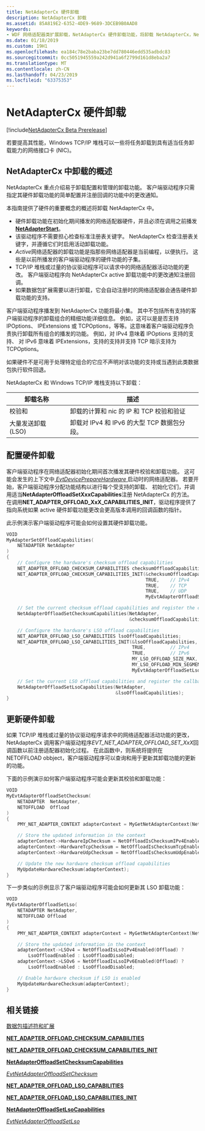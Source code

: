 ```yaml
---
title: NetAdapterCx 硬件卸载
description: NetAdapterCx 卸载
ms.assetid: 85A819E2-6352-4DE9-9689-3DCEB9B0AAD8
keywords:
- WDF 网络适配器类扩展卸载，NetAdapterCx 硬件卸载功能，将卸载 NetAdapterCx，NetAdapter 将卸载
ms.date: 01/18/2019
ms.custom: 19H1
ms.openlocfilehash: ea184c78e2baba23be7dd780446edd535adbdc83
ms.sourcegitcommit: 0cc5051945559a242d941a6f2799d161d8eba2a7
ms.translationtype: MT
ms.contentlocale: zh-CN
ms.lasthandoff: 04/23/2019
ms.locfileid: "63375353"
---
```

# <a name="netadaptercx-hardware-offloads"></a>NetAdapterCx 硬件卸载

[!include[NetAdapterCx Beta Prerelease](../netcx-beta-prerelease.md)]

若要提高其性能，Windows TCP/IP 堆栈可以一些将任务卸载到具有适当任务卸载能力的网络接口卡 (NIC)。

## <a name="overview-of-offloads-in-netadaptercx"></a>NetAdapterCx 中卸载的概述

NetAdapterCx 重点介绍易于卸载配置和管理的卸载功能。 客户端驱动程序只需指定其硬件卸载功能的简单配置并注册回调的功能中的更改通知。 

本指南提供了硬件的重要概念的概述将卸载 NetAdapterCx 中。

- 硬件卸载功能在初始化期间播发的网络适配器硬件，并且必须在调用之前播发[ **NetAdapterStart**](https://docs.microsoft.com/windows-hardware/drivers/ddi/content/netadapter/nf-netadapter-netadapterstart)。
- 该驱动程序不需要担心检查标准注册表关键字。 NetAdapterCx 检查注册表关键字，并遵循它们时启用活动卸载功能。
- *Active*网络适配器的卸载功能是指那些网络适配器是当前编程，以便执行。 这些是以前所播发的客户端驱动程序的硬件功能的子集。
- TCP/IP 堆栈或过量的协议驱动程序可以请求中的网络适配器活动功能的更改。 客户端驱动程序向 NetAdapterCx active 卸载功能中的更改通知注册回调。
- 如果数据包扩展需要以进行卸载，它会自动注册时的网络适配器会通告硬件卸载功能的支持。

客户端驱动程序播发到 NetAdapterCx 功能将最小集。 其中不包括所有支持的客户端驱动程序的卸载组合的精细功能详细信息。 例如，这可以是是否支持 IPOptions、 IPExtensions 或 TCPOptions，等等。这意味着客户端驱动程序负责执行卸载所有组合的播发的功能。 例如，对 IPv4 意味着 IPOptions 支持的支持、 对 IPv6 意味着 IPExtensions，支持的支持并支持 TCP 暗示支持为 TCPOptions。 

如果硬件不是可用于处理特定组合的它应不声明对该功能的支持或当遇到此类数据包执行软件回退。

NetAdapterCx 和 Windows TCP/IP 堆栈支持以下卸载：

| 卸载名称 | 描述 |
| --- | --- |
| 校验和 | 卸载的计算和 nic 的 IP 和 TCP 校验和验证 |
| 大量发送卸载 (LSO) | 卸载对 IPv4 和 IPv6 的大型 TCP 数据包分段。 |

## <a name="configuring-hardware-offloads"></a>配置硬件卸载

客户端驱动程序在网络适配器初始化期间首次播发其硬件校验和卸载功能。 这可能会发生的上下文中[ *EvtDevicePrepareHardware* ](https://docs.microsoft.com/windows-hardware/drivers/ddi/content/wdfdevice/nc-wdfdevice-evt_wdf_device_prepare_hardware)启动时的网络适配器。 若要开始，客户端驱动程序分配功能结构以进行每个受支持的卸载、 初始化它们，并调用适当**NetAdapterOffloadSetXxxCapabilities**注册 NetAdapterCx 的方法。 在调用**NET_ADAPTER_OFFLOAD_XxX_CAPABILITIES_INIT**，驱动程序提供了指向系统如果 active 硬件卸载功能更改会更高版本调用的回调函数的指针。

此示例演示客户端驱动程序可能会如何设置其硬件卸载功能。

```C++
VOID
MyAdapterSetOffloadCapabilities(
    NETADAPTER NetAdapter
)
{
    // Configure the hardware's checksum offload capabilities
    NET_ADAPTER_OFFLOAD_CHECKSUM_CAPABILITIES checksumOffloadCapabilities;
    NET_ADAPTER_OFFLOAD_CHECKSUM_CAPABILITIES_INIT(&checksumOffloadCapabilities,
                                                   TRUE,    // IPv4
                                                   TRUE,    // TCP
                                                   TRUE,    // UDP
                                                   MyEvtAdapterOffloadSetChecksum);

    // Set the current checksum offload capabilities and register the callback for future changes in active capabilities
    NetAdapterOffloadSetChecksumCapabilities(NetAdapter,
                                             &checksumOffloadCapabilities);

    // Configure the hardware's LSO offload capabilities
    NET_ADAPTER_OFFLOAD_LSO_CAPABILITIES lsoOffloadCapabilities;
    NET_ADAPTER_OFFLOAD_LSO_CAPABILITIES_INIT(&lsoOffloadCapabilities,
                                              TRUE,         // IPv4
                                              TRUE,         // IPv6
                                              MY_LSO_OFFLOAD_SIZE_MAX,
                                              MY_LSO_OFFLOAD_MIN_SEGMENT_COUNT,
                                              MyEvtAdapterOffloadSetLso);

    // Set the current LSO offload capabilities and register the callback for future changes in active capabilities
    NetAdapterOffloadSetLsoCapabilities(NetAdapter,
                                        &lsoOffloadCapabilities);   
}
```

## <a name="updating-hardware-offloads"></a>更新硬件卸载

如果 TCP/IP 堆栈或过量的协议驱动程序请求中的网络适配器活动功能的更改，NetAdapterCx 调用客户端驱动程序*EVT_NET_ADAPTER_OFFLOAD_SET_XxX*回调函数以前注册适配器初始化过程。 在此函数中，则系统将提供在 NETOFFLOAD obbject，客户端驱动程序可以查询和用于更新其卸载功能的更新的功能。

下面的示例演示如何客户端驱动程序可能会更新其校验和卸载功能：

```C++
VOID
MyEvtAdapterOffloadSetChecksum(
    NETADAPTER  NetAdapter,
    NETOFFLOAD  Offload
)
{
    PMY_NET_ADAPTER_CONTEXT adapterContext = MyGetNetAdapterContext(NetAdapter);

    // Store the updated information in the context
    adapterContext->HardwareIpChecksum = NetOffloadIsChecksumIPv4Enabled(Offload);
    adapterContext->HardwareTcpChecksum = NetOffloadIsChecksumTcpEnabled(Offload);
    adapterContext->HardwareUdpChecksum = NetOffloadIsChecksumUdpEnabled(Offload);

    // Update the new hardware checksum offload capabilities
    MyUpdateHardwareChecksum(adapterContext);
}
```

下一步类似的示例显示了客户端驱动程序可能会如何更新其 LSO 卸载功能：

```C++
VOID
MyEvtAdapterOffloadSetLso(
    NETADAPTER NetAdapter,
    NETOFFLOAD Offload
)
{
    PMY_NET_ADAPTER_CONTEXT adapterContext = MyGetNetAdapterContext(NetAdapter);

    // Store the updated information in the context
    adapterContext->LSOv4 = NetOffloadIsLsoIPv4Enabled(Offload) ? 
        LsoOffloadEnabled : LsoOffloadDisabled;
    adapterContext->LSOv6 = NetOffloadIsLsoIPv6Enabled(Offload) ?
        LsoOffloadEnabled : LsoOffloadDisabled;

    // Enable hardware checksum if LSO is enabled
    MyUpdateHardwareChecksum(adapterContext);
}
```

## <a name="related-links"></a>相关链接

[数据包描述符和扩展](packet-descriptors-and-extensions.md)

[**NET_ADAPTER_OFFLOAD_CHECKSUM_CAPABILITIES**](https://docs.microsoft.com/windows-hardware/drivers/ddi/content/netadapter/ns-netadapter-_net_adapter_offload_checksum_capabilities)

[**NET_ADAPTER_OFFLOAD_CHECKSUM_CAPABILITIES_INIT**](https://docs.microsoft.com/windows-hardware/drivers/ddi/content/netadapter/nf-netadapter-net_adapter_offload_checksum_capabilities_init)

[**NetAdapterOffloadSetChecksumCapabilities**](https://docs.microsoft.com/windows-hardware/drivers/ddi/content/netadapter/nf-netadapter-netadapteroffloadsetchecksumcapabilities)

[*EvtNetAdapterOffloadSetChecksum*](https://docs.microsoft.com/windows-hardware/drivers/ddi/content/netadapter/nc-netadapter-evt_net_adapter_offload_set_checksum)

[**NET_ADAPTER_OFFLOAD_LSO_CAPABILITIES**](https://docs.microsoft.com/windows-hardware/drivers/ddi/content/netadapteroffload/ns-netadapteroffload-_net_adapter_offload_lso_capabilities)

[**NET_ADAPTER_OFFLOAD_LSO_CAPABILITIES_INIT**](https://docs.microsoft.com/windows-hardware/drivers/ddi/content/netadapteroffload/nf-netadapteroffload-net_adapter_offload_lso_capabilities_init)

[**NetAdapterOffloadSetLsoCapabilities**](https://docs.microsoft.com/windows-hardware/drivers/ddi/content/netadapteroffload/nf-netadapteroffload-netadapteroffloadsetlsocapabilities)

[*EvtNetAdapterOffloadSetLso*](https://docs.microsoft.com/windows-hardware/drivers/ddi/content/netadapteroffload/nc-netadapteroffload-evt_net_adapter_offload_set_lso)
